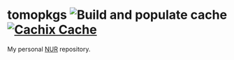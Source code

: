 # tomopkgs ![Build and populate cache](https://github.com/tomodachi94/tomopkgs/workflows/Build%20and%20populate%20cache/badge.svg) [![Cachix Cache](https://img.shields.io/badge/cachix-tomodachi94-blue.svg)](https://tomodachi94.cachix.org)

My personal [NUR](https://github.com/nix-community/NUR) repository.
